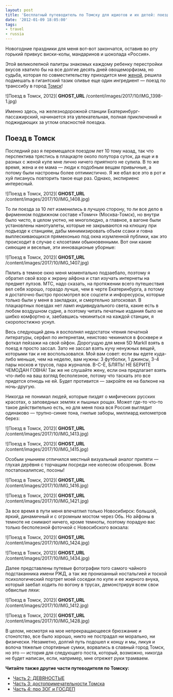 ```yaml
---
layout: post
title: 'Бесплатный путеводитель по Томску для идиотов и их детей: поезд'
date: '2012-01-09 18:05:00'
tags:
- travel
- russia
---
```


Новогодние праздники для меня вот-вот закончатся, оставив во рту горький привкус виски-колы, мандаринов и шоколада «Россия».

Этой великолепной палитры знакомых каждому ребенку перестройки вкусов хватило бы на все долгие десять дней овощеморфизма, но судьба, которая по совместительству приходится мне [женой](http://twitter.com/aluviana), решила подмешать в гигантский тазик оливье еще один ингредиент — поезд по транссибу в город [Томск](http://ru.wikipedia.org/wiki/%D0%A2%D0%BE%D0%BC%D1%81%D0%BA)!

![Поезд в Томск, 2012]( __GHOST_URL__ /content/images/2017/10/IMG_1398-1.jpg)

Именно здесь, на железнодорожной станции Екатеринбург-пассажирский, начинается эта увлекательная, полная приключений и поджидающих за углом опасностей поездка.

## Поезд в Томск

Последний раз я перемещался поездом лет 10 тому назад, так что перспектива трястись в плацкарте около полутора суток, да еще и в разных с женой купе мне лично ничего приятного не сулила. В то же время, жена и ее мама — люди к подобным вещам привычные, а потому были настроены&nbsp;более оптимистично. Я же ебал все это в рот и хуй писанусь повторить такое еще раз. Однако,&nbsp;экспириенс интересный.

![Поезд в Томск, 2012]( __GHOST_URL__ /content/images/2017/10/IMG_1408.jpg)

То ли поезда за 10 лет изменились в лучшую сторону, то ли все дело в фирменном подвижном составе «Томич» (Москва-Томск), но внутри было чисто, в целом уютно, не многолюдно, а главное, в вагоне были установлены нанотуалеты, которые не закрываются на клюшку при подъезде к станциям, дабы минимизировать объем ссаки и говна выплескивающихся прямехонько под окна изумленной публики, как это происходит в случае с клозетами обыкновенными. Вот они какие сияющие и веселые, эти инновационые уборные:

![Поезд в Томск, 2012]( __GHOST_URL__ /content/images/2017/10/IMG_1407.jpg)

Пялить в темное окно меня моментально подзаебало, поэтому я обратил свой взор к экрану айфона и стал изучать интернеты на предмет лулзов. МТС, надо сказать, на протяжении всего путешествия вел себя хорошо, гораздо лучше, чем в черте Екатеринбурга, а потому я достаточно быстро просмотрел все соцсети и инфоресурсы, которые только были у меня в закладках, и смертельно затосковал. В плацкартных поездах нет ламп индивидуального света, какие есть в любом воздушном судне, а поэтому читать печатные издания было не шибко комфортно и, заебавшись чекиниться на каждой станции, я скоропостижно уснул.

Весь следующий день я восполнял недостаток чтения печатной литературы, серфил по интернетам, неистово чекинился в фосквере и фоткал пейзажи на свой ойфон. Дорогущую для меня 5D MarkII взять в поезд я просто зассал. Зато не зассал взять кучу ненужных вещей, которыми так и не воспользовался. Мой вам совет: если вы едете куда-либо меньше, чем на неделю, вам нужны: 3 футболки, 1 джинсы, 3-4 пары носков и трусов, пара журналов. В-С-Ё, БЛЯТЬ! НЕ БЕРИТЕ ЧЕМОДАН ГОВНА! Так же не слушайте жену, если она предлагает взять что-либо на ваш взгляд бесполезное, потому что таскать это все придется отнюдь не ей. Будет противится — закройте ее на балконе на ночь-другую.

Никогда не понимал людей, которые пиздят о мифических русских красотах, о заповедных землях и пышных рощах. Может где-то что-то такое действительно есть, но для меня пока вся Россия выглядит одинаково — трупно-синие тона, гнилые заборы, миллиард километров берез:

![Поезд в Томск, 2012]( __GHOST_URL__ /content/images/2017/10/IMG_1413.jpg)

![Поезд в Томск, 2012]( __GHOST_URL__ /content/images/2017/10/IMG_1415.jpg)

Особым унынием отличился местный визуальный аналог припяти — глухая дерёвня с торчащим посреди нее колесом обозрения. Всем постапокалипсис, посоны!

![Поезд в Томск, 2012]( __GHOST_URL__ /content/images/2017/10/IMG_1416.jpg)

![Поезд в Томск, 2012]( __GHOST_URL__ /content/images/2017/10/IMG_1421.jpg)

За все время в пути меня впечатлил только Новосибирск: большой, яркий, динамичный и с огромным мостом через Обь. Но айфоны в темноте не снимают ничего, кроме темноты, поэтому порадую вас только бесполезной фоточкой с Новосибского вокзала:

![Поезд в Томск, 2012]( __GHOST_URL__ /content/images/2017/10/IMG_1424.jpg)

![Поезд в Томск, 2012]( __GHOST_URL__ /content/images/2017/10/IMG_1434.jpg)

Далее представлены путевые фотографии того самого чайного подстаканника имени РЖД, а так же пронизанный ностальгией и тоской психологический портрет моей соседки по купе и ее жирного внука, который заебал ходить по вогону в трусах, демонстрируя всем свои обвислые ляхи:

![Поезд в Томск, 2012]( __GHOST_URL__ /content/images/2017/10/IMG_1412.jpg)

![Поезд в Томск, 2012]( __GHOST_URL__ /content/images/2017/10/IMG_1428.jpg)

В целом, несмотря на мое непрекращающееся брюзжание и стонотство, все было хорошо, никто не пострадал ни морально, ни физически. Незаметно, долгий путь подошел к концу и мы, ликуя и волоча тяжелые спортивные сумки, ворвались в славный город Томск, но это — история для следующего поста, который, возможно, никогда не будет написан, если, например, мне отрежет руки трамваем.

**Читайте также другие части путеводителя по Томску:**

- [Часть 2: ДЕВЯНОСТЫЕ](http://shouldgo.ru/tomsk/)
- [Часть 3: достопримечательности Томска](http://shouldgo.ru/tomsk-sightseeings/)
- [Часть 4: про ЗОГ и ГОСДЕП](http://shouldgo.ru/tomsk-zog-gosdep/)
<!--kg-card-end: markdown-->